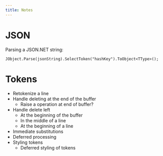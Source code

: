 ```yaml
---
title: Notes
---
```


# JSON

Parsing a JSON.NET string:

	JObject.Parse(jsonString).SelectToken("hashKey").ToObject<TType>();

# Tokens

* Retokenize a line
* Handle deleting at the end of the buffer
	* Raise a operation at end of buffer?
* Handle delete left
	* At the beginning of the buffer
	* In the middle of a line
	* At the beginning of a line
* Immediate substitutions
* Deferred processing
* Styling tokens
	* Deferred styling of tokens
